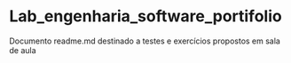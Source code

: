 # Lab_engenharia_software_portifolio

Documento readme.md destinado a testes e exercícios propostos em sala de aula